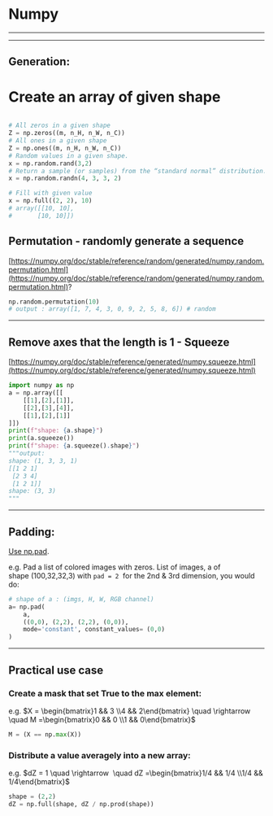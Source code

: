 # Numpy

---

---

## Generation:

# Create an array of given shape

```python

# All zeros in a given shape
Z = np.zeros((m, n_H, n_W, n_C))
# All ones in a given shape
Z = np.ones((m, n_H, n_W, n_C))
# Random values in a given shape.
x = np.random.rand(3,2)
# Return a sample (or samples) from the “standard normal” distribution.
x = np.random.randn(4, 3, 3, 2)

# Fill with given value
x = np.full((2, 2), 10)
# array([[10, 10],
#       [10, 10]])
```

## Permutation - randomly generate a sequence

[https://numpy.org/doc/stable/reference/random/generated/numpy.random.permutation.html](https://numpy.org/doc/stable/reference/random/generated/numpy.random.permutation.html)?

```python
np.random.permutation(10)
# output : array([1, 7, 4, 3, 0, 9, 2, 5, 8, 6]) # random
```

---

## Remove axes that the length is 1 - Squeeze

[https://numpy.org/doc/stable/reference/generated/numpy.squeeze.html](https://numpy.org/doc/stable/reference/generated/numpy.squeeze.html)

```python
import numpy as np
a = np.array([[
    [[1],[2],[1]],
    [[2],[3],[4]],
    [[1],[2],[1]]
]])
print(f"shape: {a.shape}")
print(a.squeeze())
print(f"shape: {a.squeeze().shape}")
"""output:
shape: (1, 3, 3, 1)
[[1 2 1]
 [2 3 4]
 [1 2 1]]
shape: (3, 3)
"""
```

---

## Padding:

[Use np.pad](https://docs.scipy.org/doc/numpy/reference/generated/numpy.pad.html). 

e.g. Pad a list of colored images with zeros. List of images, a of shape (100,32,32,3) with `pad = 2`  for the 2nd & 3rd dimension, you would do:

```python
# shape of a : (imgs, H, W, RGB channel)
a= np.pad(
	a, 
	((0,0), (2,2), (2,2), (0,0)), 
	mode='constant', constant_values= (0,0)
)
```

---

## Practical use case

### Create a mask that set True to the max element:

e.g. $X = \begin{bmatrix}1 && 3 \\4 && 2\end{bmatrix} \quad \rightarrow  \quad M =\begin{bmatrix}0 && 0 \\1 && 0\end{bmatrix}$

```python
M = (X == np.max(X))
```

### Distribute a value averagely into a new array:

e.g. $dZ = 1 \quad \rightarrow  \quad dZ =\begin{bmatrix}1/4 && 1/4 \\1/4 && 1/4\end{bmatrix}$

```python
shape = (2,2)
dZ = np.full(shape, dZ / np.prod(shape))
```